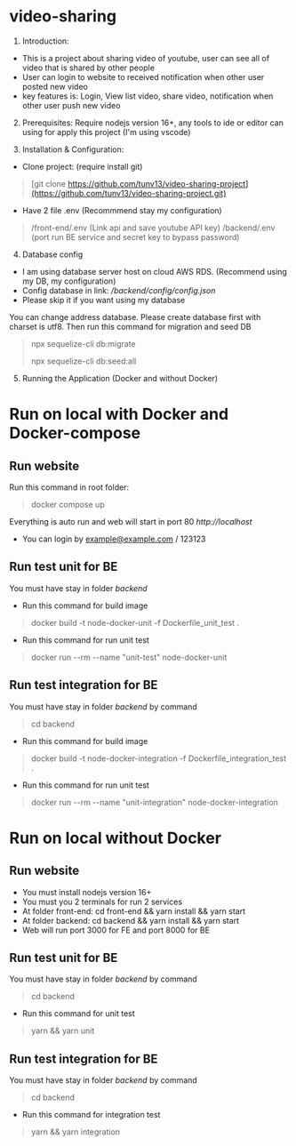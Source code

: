# video-sharing

1) Introduction: 
 - This is a project about sharing video of youtube, user can see all of video that is shared by other people
 - User can login to website to received notification when other user posted new video
 - key features is: Login, View list video, share video, notification when other user push new video

2) Prerequisites: Require nodejs version 16+, any tools to ide or editor can using for apply this project (I'm using vscode)

3) Installation & Configuration: 

 - Clone project: (require install git)
 >[git clone https://github.com/tunv13/video-sharing-project](https://github.com/tunv13/video-sharing-project.git)
 
- Have 2 file .env (Recommmend stay my configuration)

> /front-end/.env (Link api and save youtube API key)
> /backend/.env (port run BE service and secret key to bypass password)

4) Database config
- I am using database server host on cloud AWS RDS. (Recommend using my DB, my configuration)
- Config database in link: */backend/config/config.json*
- Please skip it if you want using my database

You can change address database. Please create database first with charset is utf8.
Then run this command for migration and seed DB
>npx sequelize-cli db:migrate
>
>npx sequelize-cli db:seed:all

5) Running the Application (Docker and without Docker)
# Run on local with Docker and Docker-compose
## Run website
Run this command in root folder: 
>docker compose up
>
Everything is auto run and web will start in port 80 *http://localhost*
 - You can login by example@example.com / 123123
## Run test unit for BE
You must have stay in folder *backend* 
- Run this command for build image
> docker build -t node-docker-unit -f Dockerfile_unit_test .
- Run this command for run unit test
> docker run --rm --name "unit-test" node-docker-unit

## Run test integration for BE
You must have stay in folder *backend* by command
> cd backend
- Run this command for build image
> docker build -t node-docker-integration -f Dockerfile_integration_test .
- Run this command for run unit test
> docker run --rm --name "unit-integration" node-docker-integration


# Run on local without Docker 
## Run website
- You must install nodejs version 16+
- You must you 2 terminals for run 2 services
- At folder front-end: cd front-end && yarn install && yarn start
- At folder backend: cd backend && yarn install && yarn start
- Web will run port 3000 for FE and port 8000 for BE

## Run test unit for BE
You must have stay in folder *backend* by command
> cd backend
>
- Run this command for unit test
> yarn && yarn unit


## Run test integration for BE
You must have stay in folder *backend* by command
> cd backend
>
- Run this command for integration test
> yarn && yarn integration
